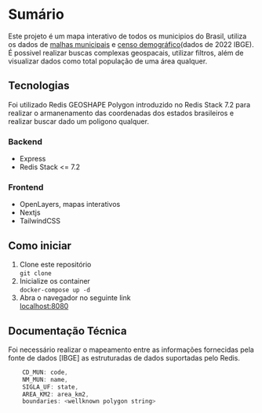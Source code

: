 # Sumário

Este projeto é um mapa interativo de todos os municipios do Brasil, utiliza os dados de [malhas municipais](https://www.ibge.gov.br/geociencias/organizacao-do-territorio/malhas-territoriais/) e [censo demográfico](https://www.ibge.gov.br/estatisticas/sociais/trabalho/22827-censo-demografico-2022.html)(dados de 2022 IBGE). É possivel realizar buscas complexas geospacais, utilizar filtros, além de visualizar dados como total população de uma área qualquer.

## Tecnologias

Foi utilizado Redis GEOSHAPE Polygon introduzido no Redis Stack 7.2 para realizar o armanenamento das coordenadas dos estados brasileiros e realizar buscar dado um poligono qualquer.

### Backend

- Express
- Redis Stack <= 7.2

### Frontend

- OpenLayers, mapas interativos
- Nextjs
- TailwindCSS

## Como iniciar

1. Clone este repositório  
   `git clone `
2. Inicialize os container  
   `docker-compose up -d`
3. Abra o navegador no seguinte link  
   [localhost:8080](http://localhost:8080)

## Documentação Técnica

Foi necessário realizar o mapeamento entre as informações fornecidas pela fonte de dados [IBGE] as estruturadas de dados suportadas pelo Redis.

```js
    CD_MUN: code,
    NM_MUN: name,
    SIGLA_UF: state,
    AREA_KM2: area_km2,
    boundaries: <wellknown polygon string>
```
